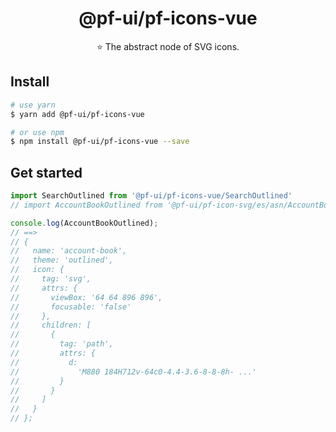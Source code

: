 <h1 align="center">
  @pf-ui/pf-icons-vue
</h1>

<p align="center">
⭐ The abstract node of SVG icons.
</p>


## Install

```bash
# use yarn
$ yarn add @pf-ui/pf-icons-vue

# or use npm
$ npm install @pf-ui/pf-icons-vue --save
```

## Get started

```ts
import SearchOutlined from '@pf-ui/pf-icons-vue/SearchOutlined'
// import AccountBookOutlined from '@pf-ui/pf-icon-svg/es/asn/AccountBookOutlined';

console.log(AccountBookOutlined);
// ==>
// {
//   name: 'account-book',
//   theme: 'outlined',
//   icon: {
//     tag: 'svg',
//     attrs: {
//       viewBox: '64 64 896 896',
//       focusable: 'false'
//     },
//     children: [
//       {
//         tag: 'path',
//         attrs: {
//           d:
//             'M880 184H712v-64c0-4.4-3.6-8-8-8h- ...'
//         }
//       }
//     ]
//   }
// };
```
